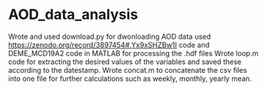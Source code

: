 # AOD_data_analysis
Wrote and used download.py for dwonloading AOD data
used https://zenodo.org/record/3897454#.Yx9xSHZBw1I code and DEME_MCD19A2 code in MATLAB for processing the .hdf files
Wrote loop.m code for extracting the desired values of the variables and saved these according to the datestamp.
Wrote concat.m to concatenate the csv files into one file for further calculations such as weekly, monthly, yearly mean.
